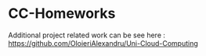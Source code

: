 # CC-Homeworks
Additional project related work can be see here : https://github.com/OloieriAlexandru/Uni-Cloud-Computing
